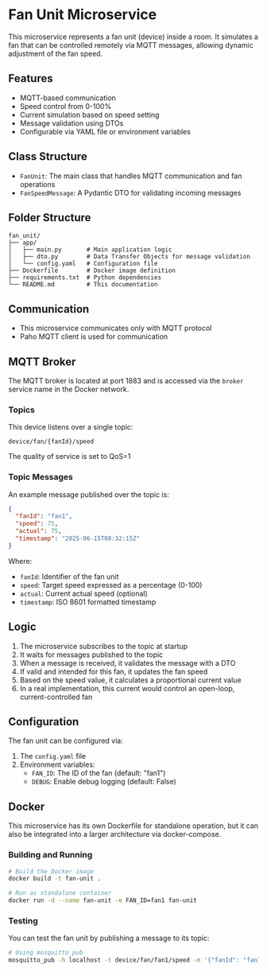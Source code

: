 # Fan Unit Microservice

This microservice represents a fan unit (device) inside a room. It simulates a fan that can be controlled remotely via MQTT messages, allowing dynamic adjustment of the fan speed.

## Features

- MQTT-based communication
- Speed control from 0-100%
- Current simulation based on speed setting
- Message validation using DTOs
- Configurable via YAML file or environment variables

## Class Structure

- `FanUnit`: The main class that handles MQTT communication and fan operations
- `FanSpeedMessage`: A Pydantic DTO for validating incoming messages

## Folder Structure

```
fan_unit/
├── app/
│   ├── main.py       # Main application logic
│   ├── dto.py        # Data Transfer Objects for message validation
│   └── config.yaml   # Configuration file
├── Dockerfile        # Docker image definition
├── requirements.txt  # Python dependencies
└── README.md         # This documentation
```

## Communication 

- This microservice communicates only with MQTT protocol
- Paho MQTT client is used for communication

## MQTT Broker

The MQTT broker is located at port 1883 and is accessed via the `broker` service name in the Docker network.

### Topics

This device listens over a single topic:

```
device/fan/{fanId}/speed
```

The quality of service is set to QoS=1

### Topic Messages

An example message published over the topic is:

```json
{
  "fanId": "fan1", 
  "speed": 75, 
  "actual": 75, 
  "timestamp": "2025-06-15T08:32:15Z"
}
```

Where:
- `fanId`: Identifier of the fan unit
- `speed`: Target speed expressed as a percentage (0-100)
- `actual`: Current actual speed (optional)
- `timestamp`: ISO 8601 formatted timestamp

## Logic 

1. The microservice subscribes to the topic at startup
2. It waits for messages published to the topic
3. When a message is received, it validates the message with a DTO
4. If valid and intended for this fan, it updates the fan speed
5. Based on the speed value, it calculates a proportional current value
6. In a real implementation, this current would control an open-loop, current-controlled fan

## Configuration

The fan unit can be configured via:

1. The `config.yaml` file
2. Environment variables:
   - `FAN_ID`: The ID of the fan (default: "fan1")
   - `DEBUG`: Enable debug logging (default: False)

## Docker

This microservice has its own Dockerfile for standalone operation, but it can also be integrated into a larger architecture via docker-compose.

### Building and Running

```bash
# Build the Docker image
docker build -t fan-unit .

# Run as standalone container
docker run -d --name fan-unit -e FAN_ID=fan1 fan-unit
```

### Testing

You can test the fan unit by publishing a message to its topic:

```bash
# Using mosquitto_pub
mosquitto_pub -h localhost -t device/fan/fan1/speed -m '{"fanId": "fan1", "speed": 75, "timestamp": "2023-11-17T10:00:00Z"}'

